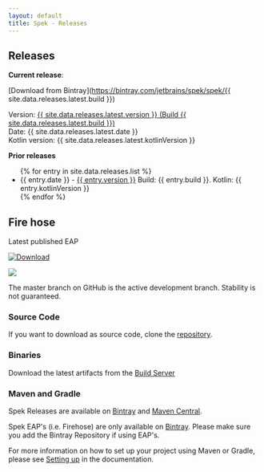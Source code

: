 ```yaml
---
layout: default
title: Spek - Releases
---
```


## Releases

**Current release**: 

[Download from Bintray](https://bintray.com/jetbrains/spek/spek/{{ site.data.releases.latest.build }})

Version: <a href="{{ site.baseurl }}/notes/{{ site.data.releases.latest.version }}.html">{{ site.data.releases.latest.version }} (Build {{ site.data.releases.latest.build }})</a><br/>
Date: {{ site.data.releases.latest.date }}<br/>
Kotlin version: {{ site.data.releases.latest.kotlinVersion }}

**Prior releases**

<ul>
{% for entry in site.data.releases.list %}
<li>{{ entry.date }} - <a href="{{ site.baseurl}}/notes/{{ entry.version }}">{{ entry.version }}</a> Build: {{ entry.build }}. Kotlin: {{ entry.kotlinVersion }}</li>
{% endfor %}
</ul>

## Fire hose

Latest published EAP

[![Download](https://api.bintray.com/packages/jetbrains/spek/spek/images/download.svg) ](https://bintray.com/jetbrains/spek/spek/_latestVersion)

<a href="http://teamcity.jetbrains.com/viewType.html?buildTypeId=Spek_BuildAndTests">
<img src="http://teamcity.jetbrains.com/app/rest/builds/buildType:(id:Spek_BuildAndTests)/statusIcon"/>
</a>

The master branch on GitHub is the active development branch. Stability is not guaranteed. 
 
### Source Code

If you want to download as source code, clone the [repository](https://github.com/jetbrains/spek).

### Binaries

Download the latest artifacts from the [Build Server](https://teamcity.jetbrains.com/viewLog.html?buildId=853167&tab=buildResultsDiv&buildTypeId=Spek_BuildAndTests)


### Maven and Gradle

Spek Releases are available on [Bintray](https://bintray.com/jetbrains/spek/spek) and [Maven Central](http://search.maven.org/).

Spek EAP's (i.e. Firehose) are only available on [Bintray](https://bintray.com/jetbrains/spek/spek). Please make sure you add the Bintray Repository if using EAP's. 

For more information on how to set up your project using Maven or Gradle, please see [Setting up](http://jetbrains.github.io/spek/docs/latest/#_setting_up) in the documentation.

